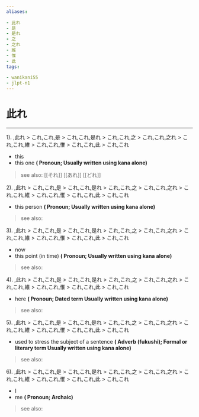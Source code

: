 ```yaml
---
aliases:
    
- 此れ
- 是
- 是れ
- 之
- 之れ
- 維
- 惟
- 此
tags:
    
- wanikani55
- jlpt-n1
---
```


# 此れ
---
1).
,此れ > これ,これ,是 > これ,これ,是れ > これ,これ,之 > これ,これ,之れ > これ,これ,維 > これ,これ,惟 > これ,これ,此 > これ,これ

- this
- this one
**( Pronoun; Usually written using kana alone)**
> see also:  [[それ]] [[あれ]] [[どれ]]
            
2).
,此れ > これ,これ,是 > これ,これ,是れ > これ,これ,之 > これ,これ,之れ > これ,これ,維 > これ,これ,惟 > これ,これ,此 > これ,これ

- this person
**( Pronoun; Usually written using kana alone)**
> see also: 
            
3).
,此れ > これ,これ,是 > これ,これ,是れ > これ,これ,之 > これ,これ,之れ > これ,これ,維 > これ,これ,惟 > これ,これ,此 > これ,これ

- now
- this point (in time)
**( Pronoun; Usually written using kana alone)**
> see also: 
            
4).
,此れ > これ,これ,是 > これ,これ,是れ > これ,これ,之 > これ,これ,之れ > これ,これ,維 > これ,これ,惟 > これ,これ,此 > これ,これ

- here
**( Pronoun; Dated term Usually written using kana alone)**
> see also: 
            
5).
,此れ > これ,これ,是 > これ,これ,是れ > これ,これ,之 > これ,これ,之れ > これ,これ,維 > これ,これ,惟 > これ,これ,此 > これ,これ

- used to stress the subject of a sentence
**( Adverb (fukushi); Formal or literary term Usually written using kana alone)**
> see also: 
            
6).
,此れ > これ,これ,是 > これ,これ,是れ > これ,これ,之 > これ,これ,之れ > これ,これ,維 > これ,これ,惟 > これ,これ,此 > これ,これ

- I
- me
**( Pronoun; Archaic)**
> see also: 
            